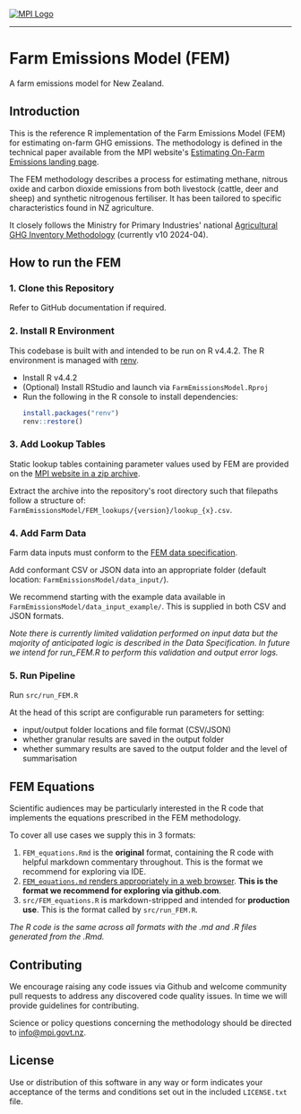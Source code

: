 [![MPI Logo](https://www.mpi.govt.nz/assets/themes/mpi_logo_green.png)](https://www.mpi.govt.nz/)

---

# Farm Emissions Model (FEM)

A farm emissions model for New Zealand.

## Introduction

This is the reference R implementation of the Farm Emissions Model (FEM) for estimating on-farm GHG emissions. The methodology is defined in the technical paper available from the MPI website's [Estimating On-Farm Emissions landing page](https://www.mpi.govt.nz/funding-rural-support/environment-and-natural-resources/estimating-on-farm-emissions).

The FEM methodology describes a process for estimating methane, nitrous oxide and carbon dioxide emissions from both livestock (cattle, deer and sheep) and synthetic nitrogenous fertiliser. It has been tailored to specific characteristics found in NZ agriculture.

It closely follows the Ministry for Primary Industries' national [Agricultural GHG Inventory Methodology](https://www.mpi.govt.nz/dmsdocument/13906/direct) (currently v10 2024-04).

## How to run the FEM

### 1. Clone this Repository

Refer to GitHub documentation if required.

### 2. Install R Environment

This codebase is built with and intended to be run on R v4.4.2. The R environment is managed with [renv](https://rstudio.github.io/renv/).

- Install R v4.4.2
- (Optional) Install RStudio and launch via `FarmEmissionsModel.Rproj`
- Run the following in the R console to install dependencies:
    ```R
    install.packages("renv")
    renv::restore()
    ```

### 3. Add Lookup Tables

Static lookup tables containing parameter values used by FEM are provided on the [MPI website in a zip archive](https://www.mpi.govt.nz/dmsdocument/66681 "Click to download lookup tables").

Extract the archive into the repository's root directory such that filepaths follow a structure of: `FarmEmissionsModel/FEM_lookups/{version}/lookup_{x}.csv`.

### 4. Add Farm Data

Farm data inputs must conform to the [FEM data specification](https://www.mpi.govt.nz/dmsdocument/67533 "Click to download data specfication").

Add conformant CSV or JSON data into an appropriate folder (default location: `FarmEmissionsModel/data_input/`).

We recommend starting with the example data available in `FarmEmissionsModel/data_input_example/`. This is supplied in both CSV and JSON formats.

*Note there is currently limited validation performed on input data but the majority of anticipated logic is described in the Data Specification. In future we intend for run_FEM.R to perform this validation and output error logs.*

### 5. Run Pipeline

Run `src/run_FEM.R`

At the head of this script are configurable run parameters for setting:
- input/output folder locations and file format (CSV/JSON)
- whether granular results are saved in the output folder
- whether summary results are saved to the output folder and the level of summarisation

## FEM Equations

Scientific audiences may be particularly interested in the R code that implements the equations prescribed in the FEM methodology.

To cover all use cases we supply this in 3 formats:

1.  `FEM_equations.Rmd` is the **original** format, containing the R code with helpful markdown commentary throughout. This is the format we recommend for exploring via IDE.
2.  [`FEM_equations.md` renders appropriately in a web browser](https://github.com/Ministry-for-Primary-Industries/FarmEmissionsModel/blob/main/FEM_equations.md). **This is the format we recommend for exploring via github.com**.
3.  `src/FEM_equations.R` is markdown-stripped and intended for **production use**. This is the format called by `src/run_FEM.R`.

*The R code is the same across all formats with the .md and .R files generated from the .Rmd.*

## Contributing

We encourage raising any code issues via Github and welcome community pull requests to address any discovered code quality issues. In time we will provide guidelines for contributing.

Science or policy questions concerning the methodology should be directed to [info@mpi.govt.nz](mailto:info@mpi.govt.nz?subject=Farm%20Emissions%20Method%20question).

## License

Use or distribution of this software in any way or form indicates your acceptance of the terms and conditions set out in the included `LICENSE.txt` file.